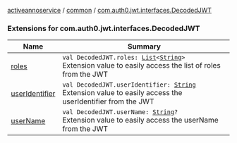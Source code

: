 [activeannoservice](../../index.md) / [common](../index.md) / [com.auth0.jwt.interfaces.DecodedJWT](./index.md)

### Extensions for com.auth0.jwt.interfaces.DecodedJWT

| Name | Summary |
|---|---|
| [roles](roles.md) | `val DecodedJWT.roles: `[`List`](https://kotlinlang.org/api/latest/jvm/stdlib/kotlin.collections/-list/index.html)`<`[`String`](https://kotlinlang.org/api/latest/jvm/stdlib/kotlin/-string/index.html)`>`<br>Extension value to easily access the list of roles from the JWT |
| [userIdentifier](user-identifier.md) | `val DecodedJWT.userIdentifier: `[`String`](https://kotlinlang.org/api/latest/jvm/stdlib/kotlin/-string/index.html)<br>Extension value to easily access the userIdentifier from the JWT |
| [userName](user-name.md) | `val DecodedJWT.userName: `[`String`](https://kotlinlang.org/api/latest/jvm/stdlib/kotlin/-string/index.html)`?`<br>Extension value to easily access the userName from the JWT |

